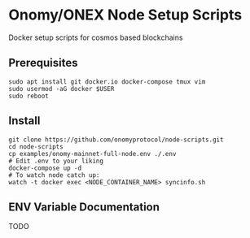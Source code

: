 # Onomy/ONEX Node Setup Scripts

Docker setup scripts for cosmos based blockchains

## Prerequisites

    sudo apt install git docker.io docker-compose tmux vim
    sudo usermod -aG docker $USER
    sudo reboot

## Install
    
    git clone https://github.com/onomyprotocol/node-scripts.git
    cd node-scripts
    cp examples/onomy-mainnet-full-node.env ./.env
    # Edit .env to your liking
    docker-compose up -d
    # To watch node catch up:
    watch -t docker exec <NODE_CONTAINER_NAME> syncinfo.sh

## ENV Variable Documentation

TODO